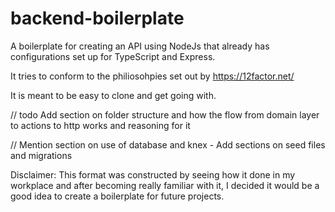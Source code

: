 # backend-boilerplate

A boilerplate for creating an API using NodeJs that already has configurations set up for TypeScript and Express.

It tries to conform to the philiosohpies set out by https://12factor.net/

It is meant to be easy to clone and get going with.

// todo
Add section on folder structure and how the flow from domain layer to actions to http works and reasoning for it

// Mention section on use of database and knex - Add sections on seed files and migrations





Disclaimer: This format was constructed by seeing how it done in my workplace and after becoming really familiar with it, I decided it would be a good idea to create a boilerplate for future projects.
